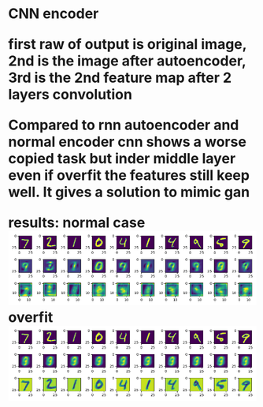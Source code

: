 <h1>CNN encoder

first raw of output is original image, 2nd is the image after autoencoder, 3rd is the 2nd feature map after 2 layers convolution

Compared to rnn autoencoder and normal encoder cnn shows a worse copied task but inder middle layer even if overfit the features still keep well.
It gives a solution to mimic gan

results:
	normal case 
![GitHub Logo](normal.png)
	overfit
![GitHub Logo](overfit.png)
